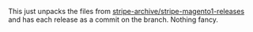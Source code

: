 This just unpacks the files from [stripe-archive/stripe-magento1-releases](https://github.com/stripe-archive/stripe-magento1-releases) and has each release as a commit on the branch. Nothing fancy.
